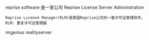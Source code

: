 reprise software
    是一家公司
    Reprise License Server Administration

    Reprise License Manager(RLM)是美国Reprise公司的一套许可证管理软件。
    RLM: 重复许可证管理器




migenius realityserver



